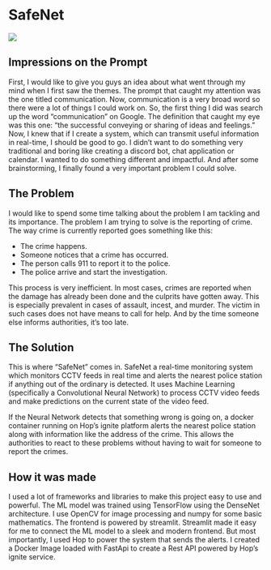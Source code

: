 # SafeNet

![]("https://cdn.discordapp.com/attachments/1010348308587348088/1015399109261279282/unknown.png")


## Impressions on the Prompt

First, I would like to give you guys an idea about what went through my mind when I first saw the themes. The prompt that caught my attention was the one titled communication. Now, communication is a very broad word so there were a lot of things I could work on. So, the first thing I did was search up the word “communication” on Google.  The definition that caught my eye was this one: “the successful conveying or sharing of ideas and feelings.” Now, I knew that if I create a system, which can transmit useful information in real-time, I should be good to go. I didn’t want to do something very traditional and boring like creating a discord bot, chat application or calendar. I wanted to do something different and impactful. And after some brainstorming, I finally found a very important problem I could solve.

## The Problem

I would like to spend some time talking about the problem I am tackling and its importance.  The problem I am trying to solve is the reporting of crime. The way crime is currently reported goes something like this:
* The crime happens. 
* Someone notices that a crime has occurred. 
* The person calls 911 to report it to the police. 
* The police arrive and start the investigation.

This process is very inefficient. In most cases, crimes are reported when the damage has already been done and the culprits have gotten away. This is especially prevalent in cases of assault, incest, and murder. The victim in such cases does not have means to call for help. And by the time someone else informs authorities, it’s too late.


## The Solution

This is where “SafeNet” comes in. SafeNet a real-time monitoring system which monitors CCTV feeds in real time and alerts the nearest police station if anything out of the ordinary is detected. It uses Machine Learning (specifically a Convolutional Neural Network) to process CCTV video feeds and make predictions on the current state of the video feed.

If the Neural Network detects that something wrong is going on, a docker container running on Hop’s ignite platform alerts the nearest police station along with information like the address of the crime. This allows the authorities to react to these problems without having to wait for someone to report the crimes.

## How it was made

I used a lot of frameworks and libraries to make this project easy to use and powerful. The ML model was trained using TensorFlow using the DenseNet architecture. I use OpenCV for image processing and numpy for some basic mathematics. The frontend is powered by streamlit. Streamlit made it easy for me to connect the ML model to a sleek and modern frontend. But most importantly, I used Hop to power the system that sends the alerts. I created a Docker Image loaded with FastApi to create a Rest API powered by Hop’s ignite service. 


